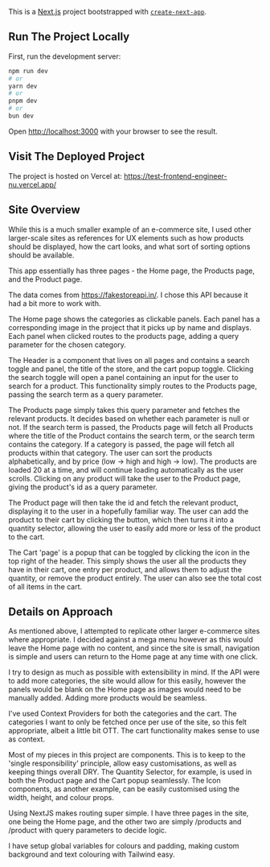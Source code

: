 This is a [Next.js](https://nextjs.org) project bootstrapped with [`create-next-app`](https://nextjs.org/docs/app/api-reference/cli/create-next-app).

## Run The Project Locally

First, run the development server:

```bash
npm run dev
# or
yarn dev
# or
pnpm dev
# or
bun dev
```

Open [http://localhost:3000](http://localhost:3000) with your browser to see the result.

## Visit The Deployed Project

The project is hosted on Vercel at: https://test-frontend-engineer-nu.vercel.app/

## Site Overview

While this is a much smaller example of an e-commerce site, I used other larger-scale sites as references for UX elements such as how products should be displayed, how the cart looks, and what sort of sorting options should be available.

This app essentially has three pages - the Home page, the Products page, and the Product page.

The data comes from https://fakestoreapi.in/. I chose this API because it had a bit more to work with.

The Home page shows the categories as clickable panels. Each panel has a corresponding image in the project that it picks up by name and displays. Each panel when clicked routes to the products page, adding a query parameter for the chosen category.

The Header is a component that lives on all pages and contains a search toggle and panel, the title of the store, and the cart popup toggle. Clicking the search toggle will open a panel containing an input for the user to search for a product. This functionality simply routes to the Products page, passing the search term as a query parameter.

The Products page simply takes this query parameter and fetches the relevant products. It decides based on whether each parameter is null or not. If the search term is passed, the Products page will fetch all Products where the title of the Product contains the search term, or the search term contains the category. If a category is passed, the page will fetch all products within that category. The user can sort the products alphabetically, and by price (low -> high and high -> low). The products are loaded 20 at a time, and will continue loading automatically as the user scrolls. Clicking on any product will take the user to the Product page, giving the product's id as a query parameter.

The Product page will then take the id and fetch the relevant product, displaying it to the user in a hopefully familiar way. The user can add the product to their cart by clicking the button, which then turns it into a quantity selector, allowing the user to easily add more or less of the product to the cart.

The Cart 'page' is a popup that can be toggled by clicking the icon in the top right of the header. This simply shows the user all the products they have in their cart, one entry per product, and allows them to adjust the quantity, or remove the product entirely. The user can also see the total cost of all items in the cart.

## Details on Approach

As mentioned above, I attempted to replicate other larger e-commerce sites where appropriate. I decided against a mega menu however as this would leave the Home page with no content, and since the site is small, navigation is simple and users can return to the Home page at any time with one click.

I try to design as much as possible with extensibility in mind. If the API were to add more categories, the site would allow for this easily, however the panels would be blank on the Home page as images would need to be manually added. Adding more products would be seamless.

I've used Context Providers for both the categories and the cart. The categories I want to only be fetched once per use of the site, so this felt appropriate, albeit a little bit OTT. The cart functionality makes sense to use as context.

Most of my pieces in this project are components. This is to keep to the 'single responsibility' principle, allow easy customisations, as well as keeping things overall DRY. The Quantity Selector, for example, is used in both the Product page and the Cart popup seamlessly. The Icon components, as another example, can be easily customised using the width, height, and colour props.

Using NextJS makes routing super simple. I have three pages in the site, one being the Home page, and the other two are simply /products and /product with query parameters to decide logic.

I have setup global variables for colours and padding, making custom background and text colouring with Tailwind easy.
